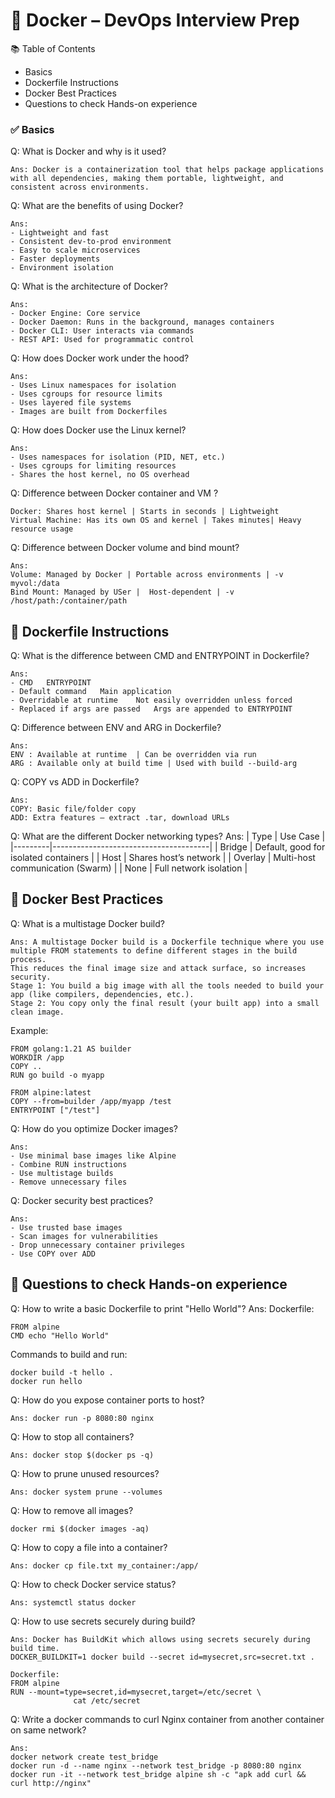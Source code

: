 # 🐳 Docker – DevOps Interview Prep

📚 Table of Contents
-  Basics
-  Dockerfile Instructions 
-  Docker Best Practices
-  Questions to check Hands-on experience 


### ✅ Basics
Q: What is Docker and why is it used?
```
Ans: Docker is a containerization tool that helps package applications with all dependencies, making them portable, lightweight, and consistent across environments.
```
Q: What are the benefits of using Docker?
```
Ans:
- Lightweight and fast
- Consistent dev-to-prod environment
- Easy to scale microservices
- Faster deployments
- Environment isolation
```
Q: What is the architecture of Docker?
```
Ans:
- Docker Engine: Core service
- Docker Daemon: Runs in the background, manages containers
- Docker CLI: User interacts via commands
- REST API: Used for programmatic control
```
Q: How does Docker work under the hood?
```
Ans:
- Uses Linux namespaces for isolation
- Uses cgroups for resource limits
- Uses layered file systems
- Images are built from Dockerfiles
```
Q: How does Docker use the Linux kernel?
```
Ans:
- Uses namespaces for isolation (PID, NET, etc.)
- Uses cgroups for limiting resources
- Shares the host kernel, no OS overhead
```
Q: Difference between Docker container and VM ?
```
Docker:	Shares host kernel | Starts in seconds | Lightweight
Virtual Machine: Has its own OS and kernel | Takes minutes| Heavy resource usage
```
Q: Difference between Docker volume and bind mount?
```
Ans:
Volume:	Managed by Docker | Portable across environments | -v myvol:/data
Bind Mount: Managed by USer |  Host-dependent | -v /host/path:/container/path
```


## 🌿 Dockerfile Instructions 
Q: What is the difference between CMD and ENTRYPOINT in Dockerfile?
```
Ans:
- CMD	ENTRYPOINT
- Default command	Main application
- Overridable at runtime	Not easily overridden unless forced
- Replaced if args are passed	Args are appended to ENTRYPOINT
```
Q: Difference between ENV and ARG in Dockerfile?
```
Ans:
ENV	: Available at runtime	| Can be overridden via run
ARG : Available only at build time | Used with build --build-arg
```
Q: COPY vs ADD in Dockerfile?
```
Ans:
COPY: Basic file/folder copy
ADD: Extra features – extract .tar, download URLs
```
Q: What are the different Docker networking types?
Ans:
| Type	  |   Use Case                            |
|---------|---------------------------------------|
| Bridge  |	Default, good for isolated containers |
| Host	  |  Shares host’s network                |
| Overlay	| Multi-host communication (Swarm)      |
| None	  | Full network isolation                |



## 🧱 Docker Best Practices
Q: What is a multistage Docker build? 
```
Ans: A multistage Docker build is a Dockerfile technique where you use multiple FROM statements to define different stages in the build process.
This reduces the final image size and attack surface, so increases security. 
Stage 1: You build a big image with all the tools needed to build your app (like compilers, dependencies, etc.).
Stage 2: You copy only the final result (your built app) into a small clean image.
```
Example:
```
FROM golang:1.21 AS builder
WORKDIR /app
COPY ..
RUN go build -o myapp

FROM alpine:latest
COPY --from=builder /app/myapp /test
ENTRYPOINT ["/test"]
```
Q: How do you optimize Docker images?
```
Ans:
- Use minimal base images like Alpine
- Combine RUN instructions
- Use multistage builds
- Remove unnecessary files
```
Q: Docker security best practices?
```
Ans:
- Use trusted base images
- Scan images for vulnerabilities
- Drop unnecessary container privileges
- Use COPY over ADD
```

## 📝 Questions to check Hands-on experience 
Q: How to write a basic Dockerfile to print "Hello World"?
Ans: 
Dockerfile:
```
FROM alpine
CMD echo "Hello World"
```
Commands to build and run:
```
docker build -t hello .
docker run hello
```
Q: How do you expose container ports to host?
```
Ans: docker run -p 8080:80 nginx
```
Q: How to stop all containers?
```
Ans: docker stop $(docker ps -q)
```
Q: How to prune unused resources?
```
Ans: docker system prune --volumes
```
Q: How to remove all images?
```
docker rmi $(docker images -aq)
```
Q: How to copy a file into a container?
```
Ans: docker cp file.txt my_container:/app/
```
Q: How to check Docker service status?
```
Ans: systemctl status docker
```
Q: How to use secrets securely during build?
```
Ans: Docker has BuildKit which allows using secrets securely during build time.
DOCKER_BUILDKIT=1 docker build --secret id=mysecret,src=secret.txt .

Dockerfile:
FROM alpine
RUN --mount=type=secret,id=mysecret,target=/etc/secret \
              cat /etc/secret
```
Q: Write a docker commands to curl Nginx container from another container on same network?
```
Ans: 
docker network create test_bridge
docker run -d --name nginx --network test_bridge -p 8080:80 nginx
docker run -it --network test_bridge alpine sh -c "apk add curl && curl http://nginx"
```
